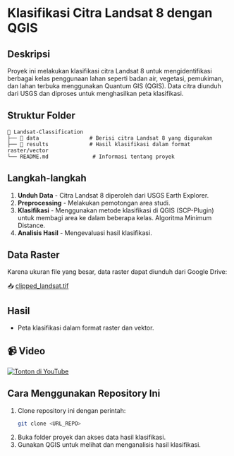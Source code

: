 # Klasifikasi Citra Landsat 8 dengan QGIS

## Deskripsi
Proyek ini melakukan klasifikasi citra Landsat 8 untuk mengidentifikasi berbagai kelas penggunaan lahan seperti badan air, vegetasi, pemukiman, dan lahan terbuka menggunakan Quantum GIS (QGIS). Data citra diunduh dari USGS dan diproses untuk menghasilkan peta klasifikasi.

## Struktur Folder
```
📂 Landsat-Classification
├── 📂 data                # Berisi citra Landsat 8 yang digunakan
├── 📂 results             # Hasil klasifikasi dalam format raster/vector
└── README.md              # Informasi tentang proyek
```

## Langkah-langkah
1. **Unduh Data** - Citra Landsat 8 diperoleh dari USGS Earth Explorer.
2. **Preprocessing** - Melakukan pemotongan area studi.
3. **Klasifikasi** - Menggunakan metode klasifikasi di QGIS (SCP-Plugin) untuk membagi area ke dalam beberapa kelas. Algoritma Minimum Distance.
4. **Analisis Hasil** - Mengevaluasi hasil klasifikasi.

## Data Raster
Karena ukuran file yang besar, data raster dapat diunduh dari Google Drive:

📥 [clipped_landsat.tif](https://drive.google.com/file/d/1jACIEIdI0-crveHz-7mDBw2VR-ESx-2g/view?usp=sharing)

## Hasil
- Peta klasifikasi dalam format raster dan vektor.

## 📹 Video
[![Tonton di YouTube](https://img.youtube.com/vi/QQjrBBhSGtA/0.jpg)](https://www.youtube.com/watch?v=QQjrBBhSGtA)

## Cara Menggunakan Repository Ini
1. Clone repository ini dengan perintah:
   ```sh
   git clone <URL_REPO>
   ```
2. Buka folder proyek dan akses data hasil klasifikasi.
3. Gunakan QGIS untuk melihat dan menganalisis hasil klasifikasi.
